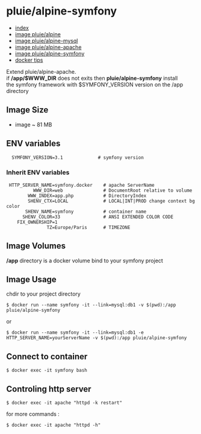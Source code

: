# pluie/alpine-symfony

- [index][1]
- [image pluie/alpine][2]
- [image pluie/alpine-mysql][3]
- [image pluie/alpine-apache][4]
- [image pluie/alpine-symfony][6]
- [docker tips][5]

Extend pluie/alpine-apache.  
if __/app/$WWW_DIR__ does not exits then __pluie/alpine-symfony__ install  
the symfony framework with $SYMFONY_VERSION version on the /app directory

## Image Size

- image ~ 81 MB

## ENV variables

```
  SYMFONY_VERSION=3.1             # symfony version
```

### Inherit ENV variables

```
 HTTP_SERVER_NAME=symfony.docker    # apache ServerName  
          WWW_DIR=web               # DocumentRoot relative to volume  
        WWW_INDEX=app.php           # DirectoryIndex
        SHENV_CTX=LOCAL             # LOCAL|INT|PROD change context bg color
       SHENV_NAME=symfony           # container name 
      SHENV_COLOR=33                # ANSI EXTENDED COLOR CODE
    FIX_OWNERSHIP=1
               TZ=Europe/Paris      # TIMEZONE
```

## Image Volumes

__/app__ directory is a docker volume bind to your symfony project


## Image Usage

chdir to your project directory
```
$ docker run --name symfony -it --link=mysql:db1 -v $(pwd):/app pluie/alpine-symfony
```
or
```
$ docker run --name symfony -it --link=mysql:db1 -e HTTP_SERVER_NAME=yourServerName -v $(pwd):/app pluie/alpine-symfony
```

## Connect to container

```
$ docker exec -it symfony bash
```

## Controling http server

```
$ docker exec -it apache "httpd -k restart"
```
for more commands :
```
$ docker exec -it apache "httpd -h"
```

 [1]: https://github.com/pluie-org/docker-images
 [2]: https://github.com/pluie-org/docker-images/tree/master/pluie/alpine
 [3]: https://github.com/pluie-org/docker-images/tree/master/pluie/alpine-mysql
 [4]: https://github.com/pluie-org/docker-images/tree/master/pluie/alpine-apache
 [5]: https://github.com/pluie-org/docker-images/blob/master/DOCKER.md
 [6]: https://github.com/pluie-org/docker-images/tree/master/pluie/alpine-symfony
